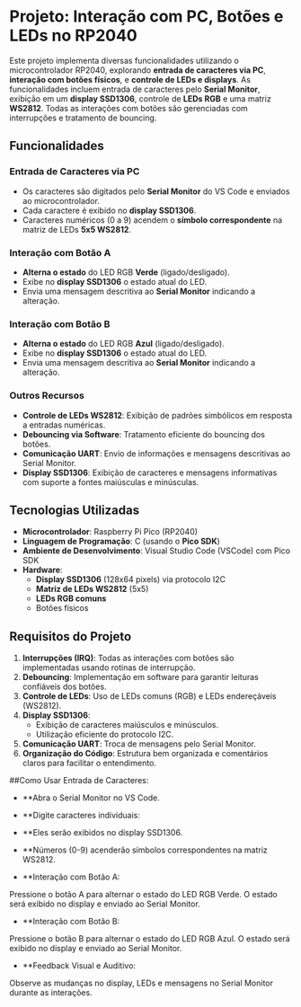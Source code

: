 # Projeto: Interação com PC, Botões e LEDs no RP2040

Este projeto implementa diversas funcionalidades utilizando o microcontrolador RP2040, explorando **entrada de caracteres via PC**, **interação com botões físicos**, e **controle de LEDs e displays**. As funcionalidades incluem entrada de caracteres pelo **Serial Monitor**, exibição em um **display SSD1306**, controle de **LEDs RGB** e uma matriz **WS2812**. Todas as interações com botões são gerenciadas com interrupções e tratamento de bouncing.

## Funcionalidades

### Entrada de Caracteres via PC
- Os caracteres são digitados pelo **Serial Monitor** do VS Code e enviados ao microcontrolador.
- Cada caractere é exibido no **display SSD1306**.
- Caracteres numéricos (0 a 9) acendem o **símbolo correspondente** na matriz de LEDs **5x5 WS2812**.

### Interação com Botão A
- **Alterna o estado** do LED RGB **Verde** (ligado/desligado).
- Exibe no **display SSD1306** o estado atual do LED.
- Envia uma mensagem descritiva ao **Serial Monitor** indicando a alteração.

### Interação com Botão B
- **Alterna o estado** do LED RGB **Azul** (ligado/desligado).
- Exibe no **display SSD1306** o estado atual do LED.
- Envia uma mensagem descritiva ao **Serial Monitor** indicando a alteração.

### Outros Recursos
- **Controle de LEDs WS2812**: Exibição de padrões simbólicos em resposta a entradas numéricas.
- **Debouncing via Software**: Tratamento eficiente do bouncing dos botões.
- **Comunicação UART**: Envio de informações e mensagens descritivas ao Serial Monitor.
- **Display SSD1306**: Exibição de caracteres e mensagens informativas com suporte a fontes maiúsculas e minúsculas.

## Tecnologias Utilizadas

- **Microcontrolador**: Raspberry Pi Pico (RP2040)
- **Linguagem de Programação**: C (usando o **Pico SDK**)
- **Ambiente de Desenvolvimento**: Visual Studio Code (VSCode) com Pico SDK
- **Hardware**:
  - **Display SSD1306** (128x64 pixels) via protocolo I2C
  - **Matriz de LEDs WS2812** (5x5)
  - **LEDs RGB comuns**
  - Botões físicos

## Requisitos do Projeto

1. **Interrupções (IRQ)**: Todas as interações com botões são implementadas usando rotinas de interrupção.
2. **Debouncing**: Implementação em software para garantir leituras confiáveis dos botões.
3. **Controle de LEDs**: Uso de LEDs comuns (RGB) e LEDs endereçáveis (WS2812).
4. **Display SSD1306**:
   - Exibição de caracteres maiúsculos e minúsculos.
   - Utilização eficiente do protocolo I2C.
5. **Comunicação UART**: Troca de mensagens pelo Serial Monitor.
6. **Organização do Código**: Estrutura bem organizada e comentários claros para facilitar o entendimento.

##Como Usar
Entrada de Caracteres:

- **Abra o Serial Monitor no VS Code.
- **Digite caracteres individuais:
- **Eles serão exibidos no display SSD1306.
- **Números (0-9) acenderão símbolos correspondentes na matriz WS2812.

- **Interação com Botão A:

Pressione o botão A para alternar o estado do LED RGB Verde.
O estado será exibido no display e enviado ao Serial Monitor.

- **Interação com Botão B:

Pressione o botão B para alternar o estado do LED RGB Azul.
O estado será exibido no display e enviado ao Serial Monitor.

- **Feedback Visual e Auditivo:

Observe as mudanças no display, LEDs e mensagens no Serial Monitor durante as interações.
